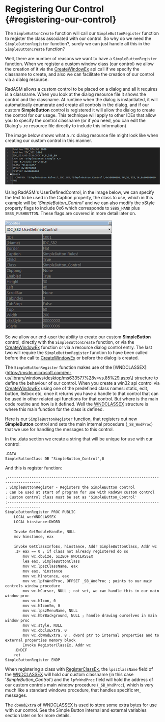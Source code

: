 # Registering Our Control {#registering-our-control}

The `SimpleButtonCreate` function will call our `SimpleButtonRegister` function to register the class associated with our control. So why do we need the `SimpleButtonRegister` function?, surely we can just handle all this in the `SimpleButtonCreate` function?

Well, there are number of reasons we want to have a `SimpleButtonRegister` function. When we register a custom window class \(our control\) we allow the creation of it via the [CreateWindowEx](https://msdn.microsoft.com/en-us/library/windows/desktop/ms632680%28v=vs.85%29.aspx "https://msdn.microsoft.com/en-us/library/windows/desktop/ms632680\(v=vs.85\).aspx") api call if we specify the classname to create, and also we can facilitate the creation of our control via a dialog resource.

RadASM allows a custom control to be placed on a dialog and all it requires is a classname. When you look at the dialog resource file it shows the control and the classname. At runtime when the dialog is instantiated, it will automatically enumerate and create all controls in the dialog, and if our custom **SimpleButton** control is registered it will allow the dialog to create the control for our usage. This technique will apply to other IDEs that allow you to specify the control classname \(or if you need, you can edit the Dialog's .rc resource file directly to include this information\)

The image below shows what a .rc dialog resource file might look like when creating our custom control in this manner.

![](/assets/SimpleButtonResourceCreation.png)

Using RadASM's UserDefinedControl, in the image below, we can specify the text to be used in the Caption property, the class to use, which in this example will be '_SimpleButton\_Control_' and we can also modify the xStyle property flags to include 0x6 which corresponds to `SBBS_HAND` plus `SBBS_PUSHBUTTON`. These flags are covered in more detail later on.

![](/assets/IDC_SB2.png)

So we allow our end-user the ability to create our custom **SimpleButton** control, directly with the `SimpleButtonCreate` function, or via the [CreateWindowEx](https://msdn.microsoft.com/en-us/library/windows/desktop/ms632680%28v=vs.85%29.aspx) function or via a resource dialog control entry. The last two will require the `SimpleButtonRegister` function to have been called before the call to [CreateWindowEx](https://msdn.microsoft.com/en-us/library/windows/desktop/ms632680%28v=vs.85%29.aspx) or before the dialog is created.

The `SimpleButtonRegister` function makes use of the [WNDCLASSEX](https://msdn.microsoft.com/en-us/library/windows/desktop/ms633577%28v=vs.85%29.aspx\) structure to define the behaviour of our control. When you create a win32 api control via [CreateWindowEx](https://msdn.microsoft.com/en-us/library/windows/desktop/ms632680%28v=vs.85%29.aspx) using one of the predefined class names: static, edit, button, listbox etc, once it returns you have a handle to that control that can be used in other related api functions for that control. But where is the main code routine and how is it defined. Well the [WNDCLASSEX](https://msdn.microsoft.com/en-us/library/windows/desktop/ms633577%28v=vs.85%29.aspx) structure is where this main function for the class is defined.

Here is our `SimpleButtonRegister` function, that registers out new **SimpleButton** control and sets the main internal procedure \(`_SB_WndProc`\) that we use for handling the messages to this control.

In the .data section we create a string that will be unique for use with our control:

```x86asm
.DATA
SimpleButtonClass DB "SimpleButton_Control",0
```

And this is register function:

```x86asm
;-------------------------------------------------------------------------------------
; SimpleButtonRegister - Registers the SimpleButton control
; Can be used at start of program for use with RadASM custom control
; Custom control class must be set as 'SimpleButton_Control'
;-------------------------------------------------------------------------------------
SimpleButtonRegister PROC PUBLIC
    LOCAL wc:WNDCLASSEX
    LOCAL hinstance:DWORD

    Invoke GetModuleHandle, NULL
    mov hinstance, eax

    invoke GetClassInfoEx, hinstance, Addr SimpleButtonClass, Addr wc 
    .IF eax == 0 ; if class not already registered do so
        mov wc.cbSize, SIZEOF WNDCLASSEX
        lea eax, SimpleButtonClass
        mov wc.lpszClassName, eax
        mov eax, hinstance
        mov wc.hInstance, eax
        mov wc.lpfnWndProc, OFFSET _SB_WndProc ; points to our main controls window procedure
        mov wc.hCursor, NULL ; not set, we can handle this in our main window proc
        mov wc.hIcon, 0
        mov wc.hIconSm, 0
        mov wc.lpszMenuName, NULL
        mov wc.hbrBackground, NULL ; handle drawing ourselves in main window proc
        mov wc.style, NULL
        mov wc.cbClsExtra, 0
        mov wc.cbWndExtra, 8 ; dword ptr to internal properties and to external properties memory block
        Invoke RegisterClassEx, Addr wc
    .ENDIF  
    ret
SimpleButtonRegister ENDP
```

When registering a class with [RegisterClassEx](https://msdn.microsoft.com/en-us/library/windows/desktop/ms633587%28v=vs.85%29.aspx), the `lpszClassName` field of the [WNDCLASSEX](https://msdn.microsoft.com/en-us/library/windows/desktop/ms633577%28v=vs.85%29.aspx) will hold our custom classname \(in this case '_SimpleButton\_Control_'\) and the `lpfnWndProc` field will hold the address of our custom controls main window procedure \(`_SB_WndProc`\), which is very much like a standard windows procedure, that handles specific `WM_` messages.

The `cbWndExtra` of [WNDCLASSEX](https://msdn.microsoft.com/en-us/library/windows/desktop/ms633577%28v=vs.85%29.aspx) is used to store some extra bytes for use with our control. See the Simple Button internal and external variables section later on for more details.

